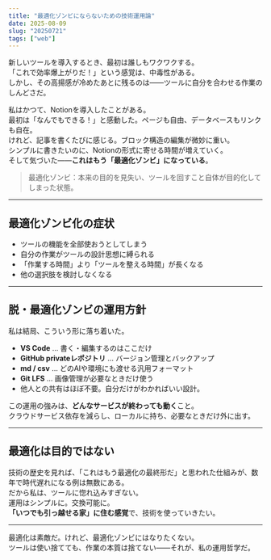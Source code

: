 ```yaml
---
title: "最適化ゾンビにならないための技術運用論"
date: 2025-08-09
slug: "20250721"
tags: ["web"]
---
```




新しいツールを導入するとき、最初は誰しもワクワクする。  
「これで効率爆上がりだ！」という感覚は、中毒性がある。  
しかし、その高揚感が冷めたあとに残るのは——ツールに自分を合わせる作業のしんどさだ。

私はかつて、Notionを導入したことがある。  
最初は「なんでもできる！」と感動した。ページも自由、データベースもリンクも自在。  
けれど、記事を書くたびに感じる。ブロック構造の編集が微妙に重い。  
シンプルに書きたいのに、Notionの形式に寄せる時間が増えていく。  
そして気づいた——**これはもう「最適化ゾンビ」になっている**。

> 最適化ゾンビ：本来の目的を見失い、ツールを回すこと自体が目的化してしまった状態。

---

## 最適化ゾンビ化の症状
- ツールの機能を全部使おうとしてしまう
- 自分の作業がツールの設計思想に縛られる
- 「作業する時間」より「ツールを整える時間」が長くなる
- 他の選択肢を検討しなくなる

---

## 脱・最適化ゾンビの運用方針
私は結局、こういう形に落ち着いた。

- **VS Code** … 書く・編集するのはここだけ
- **GitHub privateレポジトリ** … バージョン管理とバックアップ
- **md / csv** … どのAIや環境にも渡せる汎用フォーマット
- **Git LFS** … 画像管理が必要なときだけ使う
- 他人との共有はほぼ不要。自分だけがわかればいい設計。

この運用の強みは、**どんなサービスが終わっても動く**こと。  
クラウドサービス依存を減らし、ローカルに持ち、必要なときだけ外に出す。

---

## 最適化は目的ではない
技術の歴史を見れば、「これはもう最適化の最終形だ」と思われた仕組みが、数年で時代遅れになる例は無数にある。  
だから私は、ツールに惚れ込みすぎない。  
運用はシンプルに。交換可能に。  
**「いつでも引っ越せる家」に住む感覚**で、技術を使っていきたい。

---

最適化は素敵だ。けれど、最適化ゾンビにはなりたくない。  
ツールは使い捨てても、作業の本質は捨てない——それが、私の運用哲学だ。
